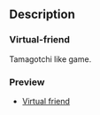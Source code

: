 ## Description

### Virtual-friend

Tamagotchi like game.


### Preview

* [Virtual friend](https://www.matejnovak.si/virtual-friend/)
